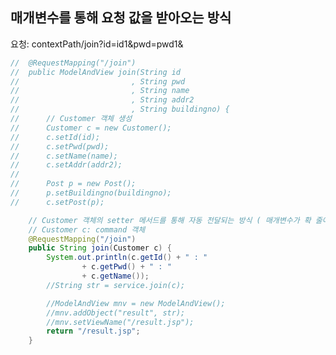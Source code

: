 ## 매개변수를 통해 요청 값을 받아오는 방식
요청: contextPath/join?id=id1&pwd=pwd1&
```java
//	@RequestMapping("/join")
//	public ModelAndView join(String id
//						   , String pwd
//						   , String name
//						   , String addr2
//						   , String buildingno) {
//		// Customer 객체 생성
//		Customer c = new Customer();
//		c.setId(id);
//		c.setPwd(pwd);
//		c.setName(name);
//		c.setAddr(addr2);
//
//		Post p = new Post();
//		p.setBuildingno(buildingno);
//		c.setPost(p);
```
```java
	// Customer 객체의 setter 메서드를 통해 자동 전달되는 방식 ( 매개변수가 확 줄어듬 ) 
	// Customer c: command 객체
	@RequestMapping("/join")
	public String join(Customer c) {
		System.out.println(c.getId() + " : " 
				+ c.getPwd() + " : " 
				+ c.getName());
		//String str = service.join(c);

		//ModelAndView mnv = new ModelAndView();
		//mnv.addObject("result", str);
		//mnv.setViewName("/result.jsp");
		return "/result.jsp";
	}
```
<!--stackedit_data:
eyJoaXN0b3J5IjpbLTg1NDMxNTgyOV19
-->